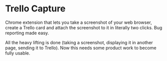 # Trello Capture

Chrome extension that lets you take a screenshot of your web browser, create a Trello card and attach the screenshot to it in literally two clicks. Bug reporting made easy.

All the heavy lifting is done (taking a screenshot, displaying it in another page, sending it to Trello). Now this needs some product work to become fully usable.
